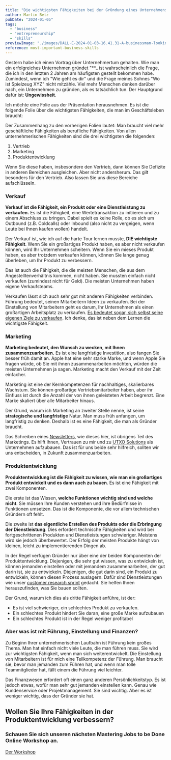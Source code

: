 ```yaml
---
title: "Die wichtigsten Fähigkeiten bei der Gründung eines Unternehmens"
author: Martin Betz
pubDate: "2024-01-05"
tags:
  - "business"
  - "entrepreneurship"
  - "skills"
previewImage: "./images/DALL·E-2024-01-03-16.41.31-A-businessman-looking-at-a-giant-masterplan-on-an-office-wall.-The-image-is-in-a-watercolor-and-geometric-style-featuring-colors-of-blue-and-mint.-Th.png"
reference: most-important-business-skills
---
```


Gestern habe ich einen Vortrag über Unternehmertum gehalten. Wie man ein erfolgreiches Unternehmen gründet "**_ ist wahrscheinlich die Frage, die ich in den letzten 2 Jahren am häufigsten gestellt bekommen habe. Zumindest, wenn ich "Wie geht es dir" und die Frage meines Sohnes "Wo ist Spielzeug XYZ" nicht mitzähle. Viel mehr Menschen denken darüber nach, ein Unternehmen zu gründen, als es tatsächlich tun. Der Hauptgrund dafür ist: **Ungewissheit**.

Ich möchte eine Folie aus der Präsentation herausnehmen. Es ist die folgende Folie über die wichtigsten Fähigkeiten, die man im Geschäftsleben braucht:



Der Zusammenhang zu den vorherigen Folien lautet: Man braucht viel mehr geschäftliche Fähigkeiten als berufliche Fähigkeiten. Von allen unternehmerischen Fähigkeiten sind die drei wichtigsten die folgenden:

1. Vertrieb
2. Marketing
3. Produktentwicklung

Wenn Sie diese haben, insbesondere den Vertrieb, dann können Sie Defizite in anderen Bereichen ausgleichen. Aber nicht andersherum. Das gilt besonders für den Vertrieb. Also lassen Sie uns diese Bereiche aufschlüsseln.

### Verkauf

**Verkauf ist die Fähigkeit, ein Produkt oder eine Dienstleistung zu verkaufen.** Es ist die Fähigkeit, eine Wertetransaktion zu initiieren und zu einem Abschluss zu bringen. Dabei spielt es keine Rolle, ob es sich um Outbound (z.B. Coldcalls) oder Inbound (also nicht zu vergeigen, wenn Leute bei Ihnen kaufen wollen) handelt.

Der Verkauf ist, wie ich auf die harte Tour lernen musste, **DIE wichtigste Fähigkeit**. Wenn Sie ein großartiges Produkt haben, es aber nicht verkaufen können, wird Ihr Unternehmen scheitern. Wenn Sie ein mieses Produkt haben, es aber trotzdem verkaufen können, können Sie lange genug überleben, um Ihr Produkt zu verbessern.

Das ist auch die Fähigkeit, die die meisten Menschen, die aus dem Angestelltenverhältnis kommen, nicht haben. Sie mussten einfach nicht verkaufen (zumindest nicht für Geld). Die meisten Unternehmen haben eigene Verkaufsteams.

Verkaufen lässt sich auch sehr gut mit anderen Fähigkeiten verbinden. Führung bedeutet, seinen Mitarbeitern Ideen zu verkaufen. Bei der Einstellung von Mitarbeitern geht es darum, Ihr Unternehmen als einen großartigen Arbeitsplatz zu verkaufen. [Es bedeutet sogar, sich selbst seine eigenen Ziele zu verkaufen](/blog/how-to-make-this-year-special/). Ich denke, das ist neben dem Lernen die wichtigste Fähigkeit.

### Marketing

**Marketing bedeutet, den Wunsch zu wecken, mit Ihnen zusammenzuarbeiten.** Es ist eine langfristige Investition, also fangen Sie besser früh damit an. Apple hat eine sehr starke Marke, und wenn Apple Sie fragen würde, ob Sie mit ihnen zusammenarbeiten möchten, würden die meisten Unternehmen ja sagen. Marketing macht den Verkauf mit der Zeit einfacher.

Marketing ist eine der Kernkompetenzen für nachhaltiges, skalierbares Wachstum. Sie können großartige Vertriebsmitarbeiter haben, aber ihr Einfluss ist durch die Anzahl der von ihnen geleisteten Arbeit begrenzt. Eine Marke skaliert über alle Mitarbeiter hinaus.

Der Grund, warum ich Marketing an zweiter Stelle nenne, ist seine **strategische und langfristige** Natur. Man muss früh anfangen, um langfristig zu denken. Deshalb ist es eine Fähigkeit, die man als Gründer braucht.

Das Schreiben eines [Newsletters](/blog/), wie dieses hier, ist übrigens Teil des Marketings. Es hilft Ihnen, Vertrauen zu mir und zu [UTXO Solutions](/) als Unternehmen aufzubauen. Das ist für uns beide sehr hilfreich, sollten wir uns entscheiden, in Zukunft zusammenzuarbeiten.

### Produktentwicklung

**Produktentwicklung ist die Fähigkeit zu wissen, wie man ein großartiges Produkt entwickelt und es dann auch zu bauen**. Es ist eine Fähigkeit mit zwei Komponenten.

Die erste ist das Wissen, **welche Funktionen wichtig sind und welche nicht**. Sie müssen Ihre Kunden verstehen und ihre Bedürfnisse in Funktionen umsetzen. Das ist die Komponente, die vor allem technischen Gründern oft fehlt.

Die zweite ist **das eigentliche Erstellen des Produkts oder die Erbringung der Dienstleistung**. Dies erfordert technische Fähigkeiten und wird bei fortgeschrittenen Produkten und Dienstleistungen schwieriger. Meistens wird sie jedoch überbewertet. Der Erfolg der meisten Produkte hängt von kleinen, leicht zu implementierenden Dingen ab.

In der Regel verfügen Gründer nur über eine der beiden Komponenten der Produktentwicklung. Diejenigen, die sehr gut wissen, was zu entwickeln ist, können jemanden einstellen oder mit jemandem zusammenarbeiten, der gut darin ist, sie zu entwickeln. Diejenigen, die gut darin sind, ein Produkt zu entwickeln, können diesen Prozess auslagern. Dafür sind Dienstleistungen wie unser [customer research sprint](/services/jobs-to-be-done-agency/) gedacht. Sie helfen Ihnen herauszufinden, was Sie bauen sollten.

Der Grund, warum ich dies als dritte Fähigkeit anführe, ist der:

- Es ist viel schwieriger, ein schlechtes Produkt zu verkaufen.
- Ein schlechtes Produkt hindert Sie daran, eine große Marke aufzubauen
- Ein schlechtes Produkt ist in der Regel weniger profitabel

### Aber was ist mit Führung, Einstellung und Finanzen?

Zu Beginn Ihrer unternehmerischen Laufbahn ist Führung kein großes Thema. Man hat einfach nicht viele Leute, die man führen muss. Sie wird zur wichtigsten Fähigkeit, wenn man sich weiterentwickelt. Die Einstellung von Mitarbeitern ist für mich eine Teilkompetenz der Führung. Man braucht sie, bevor man jemanden zum Führen hat, und wenn man tolle Teammitglieder hat, fällt einem die Führung viel leichter.

Das Finanzwesen erfordert oft einen ganz anderen Persönlichkeitstyp. Es ist jedoch etwas, wofür man sehr gut jemanden einstellen kann. Genau wie Kundenservice oder Projektmanagement. Sie sind wichtig. Aber es ist weniger wichtig, dass der Gründer sie hat.

## Wollen Sie Ihre Fähigkeiten in der Produktentwicklung verbessern?

### Schauen Sie sich unseren nächsten Mastering Jobs to be Done Online Workshop an.

[Der Workshop](/services/mastering-jobs-to-be-done-online-workshop/)
